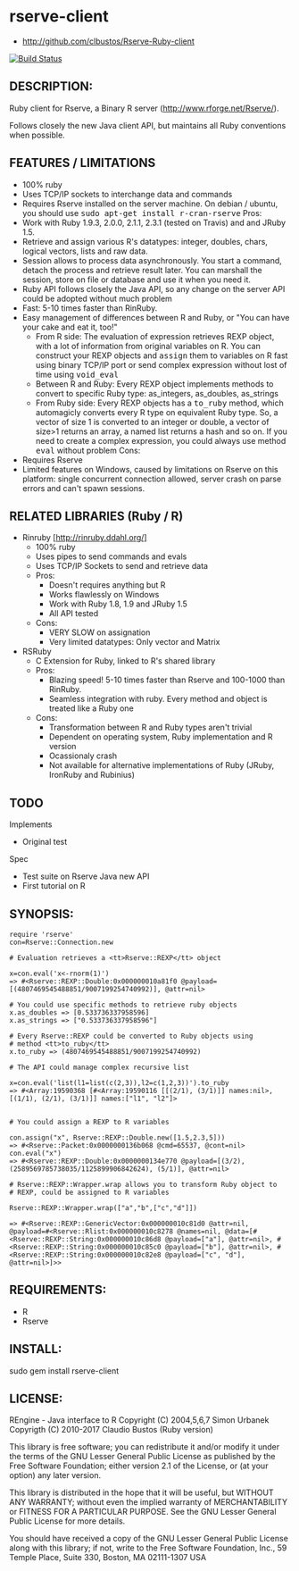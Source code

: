 # rserve-client

* http://github.com/clbustos/Rserve-Ruby-client

[![Build Status](https://travis-ci.org/clbustos/Rserve-Ruby-client.svg?branch=master)](https://travis-ci.org/clbustos/Rserve-Ruby-client)

## DESCRIPTION:

Ruby client for Rserve, a Binary R server (http://www.rforge.net/Rserve/).

Follows closely the new Java client API, but maintains all Ruby conventions when possible.

## FEATURES / LIMITATIONS

* 100% ruby
* Uses TCP/IP sockets to interchange data and commands
* Requires Rserve installed on the server machine. On debian /  ubuntu, you should use <tt>sudo apt-get install r-cran-rserve</tt>
Pros:
* Work with Ruby 1.9.3, 2.0.0, 2.1.1, 2.3.1 (tested on Travis) and  and JRuby 1.5.
* Retrieve and assign various R's datatypes: integer, doubles, chars, logical vectors, lists and raw data.
* Session allows to process data asynchronously. You start a command, detach the process and retrieve result later. You can marshall the session, store on file or database and use it when you need it.
* Ruby API follows closely the Java API, so any change on the server API could be adopted without much problem
* Fast: 5-10 times faster than RinRuby.
* Easy management of differences between R and Ruby, or "You can have your cake and eat it, too!"
  *  From R side: The evaluation of expression retrieves REXP object, with a lot of information from original variables on R. You can construct your REXP objects and <tt>assign</tt> them to variables on R fast using binary TCP/IP port or send complex expression without lost of time using <tt>void_eval</tt> 
  * Between R and Ruby: Every REXP object implements methods to convert to specific Ruby type: as_integers, as_doubles, as_strings
  * From Ruby side: Every REXP objects has a <tt>to_ruby</tt> method, which automagicly converts every R type on equivalent Ruby type. So, a vector of size 1 is converted to an integer or double, a vector of size>1 returns an array, a named list returns a hash and so on. If you need to create a complex expression, you could always use method <tt>eval</tt> without problem
Cons:
* Requires Rserve
* Limited features on Windows, caused by limitations on Rserve on this platform: single concurrent connection allowed, server crash on parse errors and can't spawn sessions.

## RELATED LIBRARIES (Ruby / R)

* Rinruby [http://rinruby.ddahl.org/]
  * 100% ruby 
  * Uses pipes to send commands and evals
  * Uses TCP/IP Sockets to send and retrieve data
  * Pros:
    * Doesn't requires anything but R
    * Works flawlessly on Windows
    * Work with Ruby 1.8, 1.9 and JRuby 1.5
    * All API tested
  * Cons:
    * VERY SLOW on assignation
    * Very limited datatypes: Only vector and Matrix
* RSRuby
  * C Extension for Ruby, linked to R's shared library
  * Pros:
    * Blazing speed! 5-10 times faster than Rserve and 100-1000 than RinRuby.
    * Seamless integration with ruby. Every method and object is treated like a Ruby one
  * Cons:
    * Transformation between R and Ruby types aren't trivial
    * Dependent on operating system, Ruby implementation and R version
    * Ocassionaly crash
    * Not available for alternative implementations of Ruby (JRuby, IronRuby and Rubinius)
    
    
## TODO

Implements

* Original test

Spec

* Test suite on Rserve Java new API
* First tutorial on R


## SYNOPSIS:

    require 'rserve'
    con=Rserve::Connection.new
    
    # Evaluation retrieves a <tt>Rserve::REXP</tt> object
    
    x=con.eval('x<-rnorm(1)')
    => #<Rserve::REXP::Double:0x000000010a81f0 @payload=[(4807469545488851/9007199254740992)], @attr=nil>

    # You could use specific methods to retrieve ruby objects
    x.as_doubles => [0.533736337958596]
    x.as_strings => ["0.533736337958596"]
    
    # Every Rserve::REXP could be converted to Ruby objects using
    # method <tt>to_ruby</tt>
    x.to_ruby => (4807469545488851/9007199254740992)
    
    # The API could manage complex recursive list
    
    x=con.eval('list(l1=list(c(2,3)),l2=c(1,2,3))').to_ruby
    => #<Array:19590368 [#<Array:19590116 [[(2/1), (3/1)]] names:nil>, [(1/1), (2/1), (3/1)]] names:["l1", "l2"]>

    
    # You could assign a REXP to R variables

    con.assign("x", Rserve::REXP::Double.new([1.5,2.3,5]))
    => #<Rserve::Packet:0x0000000136b068 @cmd=65537, @cont=nil>
    con.eval("x")
    => #<Rserve::REXP::Double:0x0000000134e770 @payload=[(3/2), (2589569785738035/1125899906842624), (5/1)], @attr=nil>
    
    # Rserve::REXP::Wrapper.wrap allows you to transform Ruby object to 
    # REXP, could be assigned to R variables
    
    Rserve::REXP::Wrapper.wrap(["a","b",["c","d"]])
    
    => #<Rserve::REXP::GenericVector:0x000000010c81d0 @attr=nil, @payload=#<Rserve::Rlist:0x000000010c8278 @names=nil, @data=[#<Rserve::REXP::String:0x000000010c86d8 @payload=["a"], @attr=nil>, #<Rserve::REXP::String:0x000000010c85c0 @payload=["b"], @attr=nil>, #<Rserve::REXP::String:0x000000010c82e8 @payload=["c", "d"], @attr=nil>]>>
    
## REQUIREMENTS:

* R
* Rserve

## INSTALL:

  sudo gem install rserve-client

## LICENSE:

REngine - Java interface to R
Copyright (C) 2004,5,6,7  Simon Urbanek 
Copyrigth (C) 2010-2017 Claudio Bustos (Ruby version)

This library is free software; you can redistribute it and/or
modify it under the terms of the GNU Lesser General Public
License as published by the Free Software Foundation; either
version 2.1 of the License, or (at your option) any later version.

This library is distributed in the hope that it will be useful,
but WITHOUT ANY WARRANTY; without even the implied warranty of
MERCHANTABILITY or FITNESS FOR A PARTICULAR PURPOSE.  See the GNU
Lesser General Public License for more details.

You should have received a copy of the GNU Lesser General Public
License along with this library; if not, write to the Free Software
Foundation, Inc., 59 Temple Place, Suite 330, Boston, MA  02111-1307  USA
